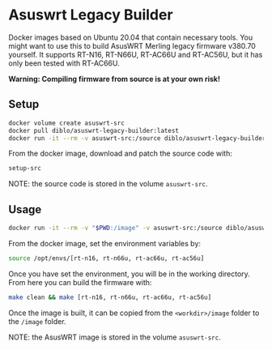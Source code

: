 # Asuswrt Legacy Builder
Docker images based on Ubuntu 20.04 that contain necessary tools.
You might want to use this to build AsusWRT Merling legacy firmware v380.70 yourself.
It supports RT-N16, RT-N66U, RT-AC66U and RT-AC56U, but it has only been tested with RT-AC66U.

**Warning: Compiling firmware from source is at your own risk!**

## Setup
```bash
docker volume create asuswrt-src
docker pull diblo/asuswrt-legacy-builder:latest
docker run -it --rm -v asuswrt-src:/source diblo/asuswrt-legacy-builder:latest /bin/bash
```

From the docker image, download and patch the source code with:
```bash
setup-src
```

NOTE: the source code is stored in the volume `asuswrt-src`.

## Usage
```bash
docker run -it --rm -v "$PWD:/image" -v asuswrt-src:/source diblo/asuswrt-legacy-builder:latest /bin/bash
```

From the docker image, set the environment variables by:
```bash
source /opt/envs/[rt-n16, rt-n66u, rt-ac66u, rt-ac56u]
```

Once you have set the environment, you will be in the working directory. From here you can build the firmware with:
```bash
make clean && make [rt-n16, rt-n66u, rt-ac66u, rt-ac56u]
```

Once the image is built, it can be copied from the `<workdir>/image` folder to the `/image` folder.

NOTE: the AsusWRT image is stored in the volume `asuswrt-src`.
